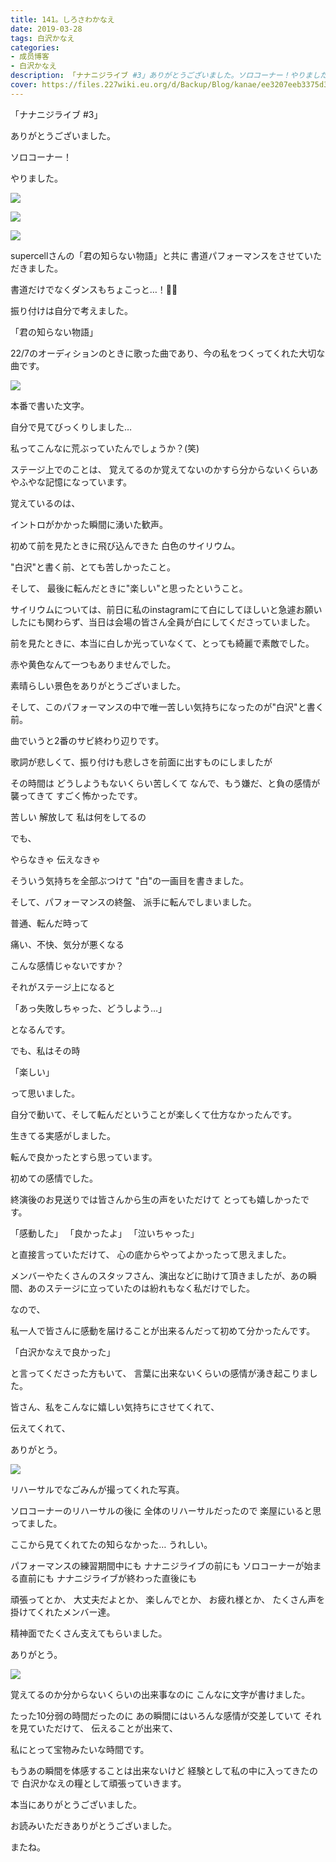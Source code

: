 ```yaml
---
title: 141。しろさわかなえ
date: 2019-03-28
tags: 白沢かなえ
categories: 
- 成员博客
- 白沢かなえ
description: 「ナナニジライブ #3」ありがとうございました。ソロコーナー！やりました。supercellさんの「君の知らない物語」と共に...
cover: https://files.227wiki.eu.org/d/Backup/Blog/kanae/ee3207eeb3375d378b41957ace937.jpg 
---
```










「ナナニジライブ #3」


ありがとうございました。










ソロコーナー！


やりました。




![](https://files.227wiki.eu.org/d/Backup/Blog/kanae/ee3207eeb3375d378b41957ace937.jpg)






![](https://files.227wiki.eu.org/d/Backup/Blog/kanae/ee3207eeb3375d378b41957ace937-01.jpg)





![](https://files.227wiki.eu.org/d/Backup/Blog/kanae/ee3207eeb3375d378b41957ace937-02.jpg)




supercellさんの「君の知らない物語」と共に
書道パフォーマンスをさせていただきました。




書道だけでなくダンスもちょこっと…！💃🏻


振り付けは自分で考えました。










「君の知らない物語」


22/7のオーディションのときに歌った曲であり、今の私をつくってくれた大切な曲です。



























![](https://files.227wiki.eu.org/d/Backup/Blog/kanae/ee3207eeb3375d378b41957ace937-03.png)




本番で書いた文字。





自分で見てびっくりしました…

私ってこんなに荒ぶっていたんでしょうか？(笑)








ステージ上でのことは、
覚えてるのか覚えてないのかすら分からないくらいあやふやな記憶になっています。






覚えているのは、




イントロがかかった瞬間に湧いた歓声。


初めて前を見たときに飛び込んできた
白色のサイリウム。


"白沢"と書く前、とても苦しかったこと。


そして、
最後に転んだときに"楽しい"と思ったということ。













サイリウムについては、前日に私のinstagramにて白にしてほしいと急遽お願いしたにも関わらず、当日は会場の皆さん全員が白にしてくださっていました。


前を見たときに、本当に白しか光っていなくて、とっても綺麗で素敵でした。


赤や黄色なんて一つもありませんでした。



素晴らしい景色をありがとうございました。

















そして、このパフォーマンスの中で唯一苦しい気持ちになったのが"白沢"と書く前。



曲でいうと2番のサビ終わり辺りです。




歌詞が悲しくて、振り付けも悲しさを前面に出すものにしましたが



その時間は
どうしようもないくらい苦しくて
なんで、もう嫌だ、と負の感情が襲ってきて
すごく怖かったです。




苦しい
解放して
私は何をしてるの



でも、


やらなきゃ
伝えなきゃ




そういう気持ちを全部ぶつけて
"白"の一画目を書きました。



















そして、パフォーマンスの終盤、
派手に転んでしまいました。





普通、転んだ時って


痛い、不快、気分が悪くなる


こんな感情じゃないですか？






それがステージ上になると


「あっ失敗しちゃった、どうしよう…」


となるんです。







でも、私はその時


「楽しい」


って思いました。






自分で動いて、そして転んだということが楽しくて仕方なかったんです。






生きてる実感がしました。





転んで良かったとすら思っています。





初めての感情でした。













終演後のお見送りでは皆さんから生の声をいただけて
とっても嬉しかったです。



「感動した」
「良かったよ」
「泣いちゃった」


と直接言っていただけて、
心の底からやってよかったって思えました。





メンバーやたくさんのスタッフさん、演出などに助けて頂きましたが、あの瞬間、あのステージに立っていたのは紛れもなく私だけでした。


なので、

私一人で皆さんに感動を届けることが出来るんだって初めて分かったんです。










「白沢かなえで良かった」


と言ってくださった方もいて、
言葉に出来ないくらいの感情が湧き起こりました。






皆さん、私をこんなに嬉しい気持ちにさせてくれて、

伝えてくれて、

ありがとう。












![](https://files.227wiki.eu.org/d/Backup/Blog/kanae/ee3207eeb3375d378b41957ace937-04.jpg)



リハーサルでなごみんが撮ってくれた写真。



ソロコーナーのリハーサルの後に
全体のリハーサルだったので
楽屋にいると思ってました。

ここから見てくれてたの知らなかった…
うれしい。








パフォーマンスの練習期間中にも
ナナニジライブの前にも
ソロコーナーが始まる直前にも
ナナニジライブが終わった直後にも


頑張ってとか、
大丈夫だよとか、
楽しんでとか、
お疲れ様とか、
たくさん声を掛けてくれたメンバー達。





精神面でたくさん支えてもらいました。



ありがとう。




![](https://files.227wiki.eu.org/d/Backup/Blog/kanae/ee3207eeb3375d378b41957ace937-05.jpg)








覚えてるのか分からないくらいの出来事なのに
こんなに文字が書けました。





たった10分弱の時間だったのに
あの瞬間にはいろんな感情が交差していて
それを見ていただけて、
伝えることが出来て、

私にとって宝物みたいな時間です。







もうあの瞬間を体感することは出来ないけど
経験として私の中に入ってきたので
白沢かなえの糧として頑張っていきます。







本当にありがとうございました。

















お読みいただきありがとうございました。


またね。


